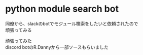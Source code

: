 # python module search bot

同僚から、slackのbotでモジュール検索をしたいと依頼されたので  
頑張ってみる  

頑張ってみた  
discord botのR.Dannyから一部ソースもらいました
